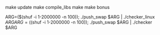 make update
make compile_libs
make 
make bonus

ARG=($(shuf -i 1-2000000 -n 100)); ./push_swap $ARG | ./checker_linux $ARG
ARG=($(shuf -i 1-2000000 -n 100)); ./push_swap $ARG | ./checker $ARG
